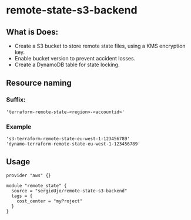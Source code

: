 # remote-state-s3-backend

## What is Does:

- Create a S3 bucket to store remote state files, using a KMS encryption key.
- Enable bucket version to prevent accident losses.
- Create a DynamoDB table for state locking.

## Resource naming

### Suffix: 
    'terraform-remote-state-<region>-<accountid>'
### Example
    's3-terraform-remote-state-eu-west-1-123456789'
    'dynamo-terraform-remote-state-eu-west-1-123456789'

## Usage

```hcl
provider "aws" {}

module "remote_state" {
  source = "sergioUjo/remote-state-s3-backend"
  tags = {
    cost_center = "myProject"
  }
}

```
